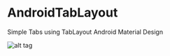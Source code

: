 # AndroidTabLayout
Simple Tabs using TabLayout Android Material Design

![alt tag](https://1.bp.blogspot.com/-oDd4XA0AeTs/VtY5rhvl7TI/AAAAAAAABRA/d3xXIOpdqWU/s1600/Screenshot_2016-03-02-07-27-22.png "Simple TabLayout")
